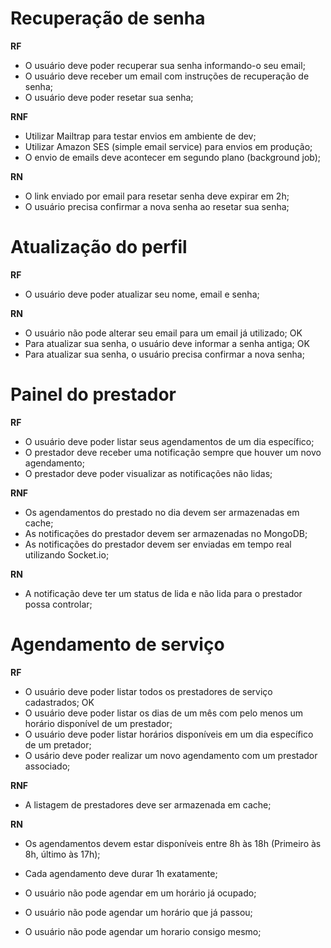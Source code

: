 # Recuperação de senha

**RF**

- O usuário deve poder recuperar sua senha informando-o seu email;
- O usuário deve receber um email com instruções de recuperação de senha;
- O usuário deve poder resetar sua senha;

**RNF**

- Utilizar Mailtrap para testar envios em ambiente de dev;
- Utilizar Amazon SES (simple email service) para envios em produção;
- O envio de emails deve acontecer em segundo plano (background job);

**RN**

- O link enviado por email para resetar senha deve expirar em 2h;
- O usuário precisa confirmar a nova senha ao resetar sua senha;



# Atualização do perfil

**RF**

- O usuário deve poder atualizar seu nome, email e senha;


**RN**

- O usuário não pode alterar seu email para um email já utilizado;    OK
- Para atualizar sua senha, o usuário deve informar a senha antiga;  OK
- Para atualizar sua senha, o usuário precisa confirmar a nova senha;

# Painel do prestador

**RF**

- O usuário deve poder listar seus agendamentos de um dia específico;
- O prestador deve receber uma notificação sempre que houver um novo agendamento;
- O prestador deve poder visualizar as notificações não lidas;

**RNF**

- Os agendamentos do prestado no dia devem ser armazenadas em cache;
- As notificações do prestador devem ser armazenadas no MongoDB;
- As notificações do prestador devem ser enviadas em tempo real utilizando Socket.io;

**RN**

- A notificação deve ter um status de lida e não lida para o prestador possa controlar;

# Agendamento de serviço

**RF**

- O usuário deve poder listar todos os prestadores de serviço cadastrados;  OK
- O usuário deve poder listar os dias de um mês com pelo menos um horário disponível de um prestador;
- O usuário deve poder listar horários disponíveis em um dia específico de um pretador;
- O usário deve poder realizar um novo agendamento com um prestador associado;

**RNF**

- A listagem de prestadores deve ser armazenada em cache;

**RN**

- Os agendamentos devem estar disponíveis entre 8h às 18h (Primeiro às 8h, último às 17h);


- Cada agendamento deve durar 1h exatamente;
- O usuário não pode agendar em um horário já ocupado;
- O usuário não pode agendar um horário que já passou;
- O usuário não pode agendar um horario consigo mesmo;
